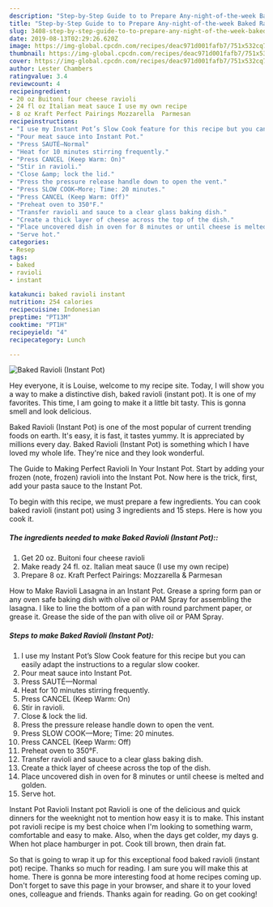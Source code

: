 ```yaml
---
description: "Step-by-Step Guide to to Prepare Any-night-of-the-week Baked Ravioli (Instant Pot)"
title: "Step-by-Step Guide to to Prepare Any-night-of-the-week Baked Ravioli (Instant Pot)"
slug: 3408-step-by-step-guide-to-to-prepare-any-night-of-the-week-baked-ravioli-instant-pot
date: 2019-08-13T02:29:26.620Z
image: https://img-global.cpcdn.com/recipes/deac971d001fafb7/751x532cq70/baked-ravioli-instant-pot-recipe-main-photo.jpg
thumbnail: https://img-global.cpcdn.com/recipes/deac971d001fafb7/751x532cq70/baked-ravioli-instant-pot-recipe-main-photo.jpg
cover: https://img-global.cpcdn.com/recipes/deac971d001fafb7/751x532cq70/baked-ravioli-instant-pot-recipe-main-photo.jpg
author: Lester Chambers
ratingvalue: 3.4
reviewcount: 4
recipeingredient:
- 20 oz Buitoni four cheese ravioli
- 24 fl oz Italian meat sauce I use my own recipe
- 8 oz Kraft Perfect Pairings Mozzarella  Parmesan
recipeinstructions:
- "I use my Instant Pot’s Slow Cook feature for this recipe but you can easily adapt the instructions to a regular slow cooker."
- "Pour meat sauce into Instant Pot."
- "Press SAUTÉ—Normal"
- "Heat for 10 minutes stirring frequently."
- "Press CANCEL (Keep Warm: On)"
- "Stir in ravioli."
- "Close &amp; lock the lid."
- "Press the pressure release handle down to open the vent."
- "Press SLOW COOK—More; Time: 20 minutes."
- "Press CANCEL (Keep Warm: Off)"
- "Preheat oven to 350°F."
- "Transfer ravioli and sauce to a clear glass baking dish."
- "Create a thick layer of cheese across the top of the dish."
- "Place uncovered dish in oven for 8 minutes or until cheese is melted and golden."
- "Serve hot."
categories:
- Resep
tags:
- baked
- ravioli
- instant

katakunci: baked ravioli instant
nutrition: 254 calories
recipecuisine: Indonesian
preptime: "PT13M"
cooktime: "PT1H"
recipeyield: "4"
recipecategory: Lunch

---
```



![Baked Ravioli (Instant Pot)](https://img-global.cpcdn.com/recipes/deac971d001fafb7/751x532cq70/baked-ravioli-instant-pot-recipe-main-photo.jpg)

Hey everyone, it is Louise, welcome to my recipe site. Today, I will show you a way to make a distinctive dish, baked ravioli (instant pot). It is one of my favorites. This time, I am going to make it a little bit tasty. This is gonna smell and look delicious.

Baked Ravioli (Instant Pot) is one of the most popular of current trending foods on earth. It's easy, it is fast, it tastes yummy. It is appreciated by millions every day. Baked Ravioli (Instant Pot) is something which I have loved my whole life. They're nice and they look wonderful.

The Guide to Making Perfect Ravioli In Your Instant Pot. Start by adding your frozen (note, frozen) ravioli into the Instant Pot. Now here is the trick, first, add your pasta sauce to the Instant Pot.


To begin with this recipe, we must prepare a few ingredients. You can cook baked ravioli (instant pot) using 3 ingredients and 15 steps. Here is how you cook it.

##### The ingredients needed to make Baked Ravioli (Instant Pot)::

1. Get 20 oz. Buitoni four cheese ravioli
1. Make ready 24 fl. oz. Italian meat sauce (I use my own recipe)
1. Prepare 8 oz. Kraft Perfect Pairings: Mozzarella &amp; Parmesan


How to Make Ravioli Lasagna in an Instant Pot. Grease a spring form pan or any oven safe baking dish with olive oil or PAM Spray for assembling the lasagna. I like to line the bottom of a pan with round parchment paper, or grease it. Grease the side of the pan with olive oil or PAM Spray. 

##### Steps to make Baked Ravioli (Instant Pot):

1. I use my Instant Pot’s Slow Cook feature for this recipe but you can easily adapt the instructions to a regular slow cooker.
1. Pour meat sauce into Instant Pot.
1. Press SAUTÉ—Normal
1. Heat for 10 minutes stirring frequently.
1. Press CANCEL (Keep Warm: On)
1. Stir in ravioli.
1. Close &amp; lock the lid.
1. Press the pressure release handle down to open the vent.
1. Press SLOW COOK—More; Time: 20 minutes.
1. Press CANCEL (Keep Warm: Off)
1. Preheat oven to 350°F.
1. Transfer ravioli and sauce to a clear glass baking dish.
1. Create a thick layer of cheese across the top of the dish.
1. Place uncovered dish in oven for 8 minutes or until cheese is melted and golden.
1. Serve hot.


Instant Pot Ravioli Instant pot Ravioli is one of the delicious and quick dinners for the weeknight not to mention how easy it is to make. This instant pot ravioli recipe is my best choice when I&#39;m looking to something warm, comfortable and easy to make. Also, when the days get colder, my days g. When hot place hamburger in pot. Cook till brown, then drain fat. 

So that is going to wrap it up for this exceptional food baked ravioli (instant pot) recipe. Thanks so much for reading. I am sure you will make this at home. There is gonna be more interesting food at home recipes coming up. Don't forget to save this page in your browser, and share it to your loved ones, colleague and friends. Thanks again for reading. Go on get cooking!
